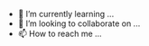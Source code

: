 
- 🌱 I’m currently learning ...
- 💞️ I’m looking to collaborate on ...
- 📫 How to reach me ...

<!---
robertoyttv/robertoyttv is a ✨ special ✨ repository because its `README.md` (this file) appears on your GitHub profile.
You can click the Preview link to take a look at your changes.
--->
